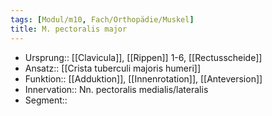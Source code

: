```yaml
---
tags: [Modul/m10, Fach/Orthopädie/Muskel]
title: M. pectoralis major
---
```

- Ursprung:: [[Clavicula]], [[Rippen]] 1-6, [[Rectusscheide]]
- Ansatz:: [[Crista tuberculi majoris humeri]]
- Funktion:: [[Adduktion]], [[Innenrotation]], [[Anteversion]]
- Innervation:: Nn. pectoralis medialis/lateralis
- Segment:: 